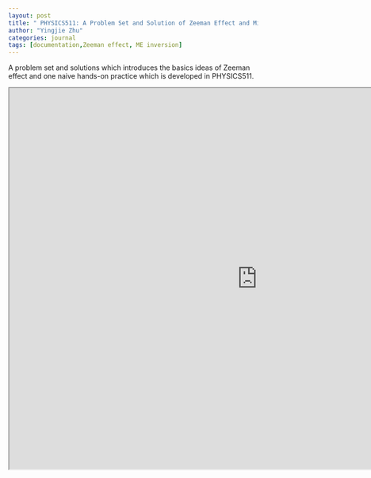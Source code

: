 ```yaml
---
layout: post
title: " PHYSICS511: A Problem Set and Solution of Zeeman Effect and Milne-Eddington Approximation"
author: "Yingjie Zhu"
categories: journal
tags: [documentation,Zeeman effect, ME inversion]
---
```


A problem set and solutions which introduces the basics ideas of Zeeman effect and one naive hands-on practice which is developed in PHYSICS511. 

<div style="text-align: center"><iframe src="https://drive.google.com/file/d/1uhuh3aVBGJc4qn-WMvJ3aL6of1Gfmh3W/preview" width="1000" height="768"></iframe>
